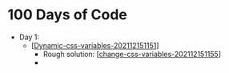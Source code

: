 # 100 Days of Code

- Day 1: 
  - [[Dynamic-css-variables-202112151151]]
    - Rough solution: [[change-css-variables-202112151155]]
    - 

[//begin]: # "Autogenerated link references for markdown compatibility"
[Dynamic-css-variables-202112151151]: projects/Dynamic-css-variables-202112151151 "Dynamic-css-variables 202112151151"
[change-css-variables-202112151155]: javascript/change-css-variables-202112151155 "change-css-variables 202112151155"
[//end]: # "Autogenerated link references"